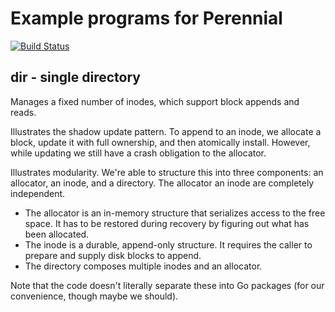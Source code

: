 # Example programs for Perennial

[![Build Status](https://travis-ci.com/mit-pdos/perennial-examples.svg?branch=master)](https://travis-ci.com/mit-pdos/perennial-examples)

## dir - single directory

Manages a fixed number of inodes, which support block appends and reads.

Illustrates the shadow update pattern. To append to an inode, we allocate a
block, update it with full ownership, and then atomically install. However,
while updating we still have a crash obligation to the allocator.

Illustrates modularity. We're able to structure this into three components: an
allocator, an inode, and a directory. The allocator an inode are completely
independent.

* The allocator is an in-memory structure that serializes access to the free
  space. It has to be restored during recovery by figuring out what has been
  allocated.
* The inode is a durable, append-only structure. It requires the caller to
  prepare and supply disk blocks to append.
* The directory composes multiple inodes and an allocator.

Note that the code doesn't literally separate these into Go packages (for our
convenience, though maybe we should).

